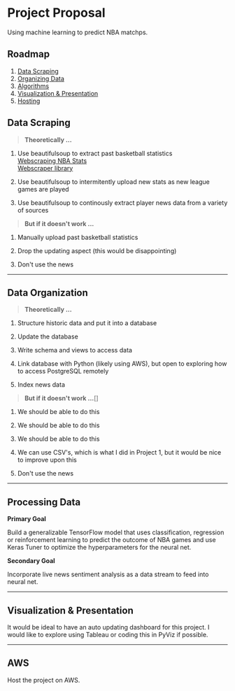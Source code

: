 # **Project Proposal**
Using machine learning to predict NBA matchps. 

## **Roadmap**
1. [Data Scraping](#Data-Scraping)
1. [Organizing Data](#Data-Organization)
1. [Algorithms](#Processing-Data)
1. [Visualization & Presentation](#Visualization-&-Presentations)
1. [Hosting](#AWS)


## **Data Scraping**

>**Theoretically ...**
1. Use beautifulsoup to extract past basketball statistics \
 [Webscraping NBA Stats](!https://towardsdatascience.com/web-scraping-nba-stats-4b4f8c525994)\
 [Webscraper library](!https://pypi.org/project/basketball-reference-web-scraper/)

1. Use beautifulsoup to intermitently upload new stats as new league games are played

1. Use beautifulsoup to continously extract player news data from a variety of sources

>**But if it doesn't work ...**

1. Manually upload past basketball statistics

2. Drop the updating aspect (this would be disappointing)

3. Don't use the news

---

## **Data Organization**

>**Theoretically ...**
1. Structure historic data and put it into a database

1. Update the database

1. Write schema and views to access data

1. Link database with Python (likely using AWS), but open to exploring how to access PostgreSQL remotely

1. Index news data

>**But if it doesn't work ...**[]
1. We should be able to do this

1. We should be able to do this

1. We should be able to do this

1. We can use CSV's, which is what I did in Project 1, but it would be nice to improve upon this

1. Don't use the news
---
## **Processing Data**

**Primary Goal**

Build a generalizable TensorFlow model that uses classification, regression or reinforcement learning to predict the outcome of NBA games and use Keras Tuner to optimize the hyperparameters for the neural net.

**Secondary Goal** 

Incorporate live news sentiment analysis as a data stream to feed into neural net.

---
## **Visualization & Presentation**

It would be ideal to have an auto updating dashboard for this project. I would like to explore using Tableau or coding this in PyViz if possible.

---
## **AWS**

Host the project on AWS.








